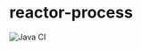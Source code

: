 # reactor-process

![Java CI](https://github.com/syamantm/reactor-process/workflows/CI%20Build/badge.svg?branch=master)
